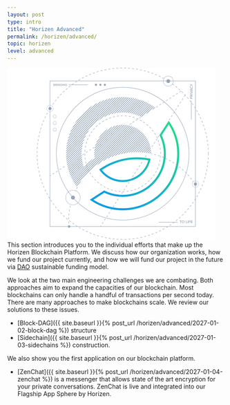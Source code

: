 ```yaml
---
layout: post
type: intro
title: "Horizen Advanced"
permalink: /horizen/advanced/
topic: horizen
level: advanced
---
```


<div class="row mb-3">
    <div class="col-md-3">
        <img src="/assets/img/icons/topics/horizen-blueprint.svg" alt="Horizen blueprint"/>
    </div>
    <div class="col-md-9 lead">
        This section introduces you to the individual efforts that make up the Horizen Blockchain Platform. We discuss how our organization works, how we fund our project currently, and how we will fund our project in the future via <a href="{{ site.baseurl }}{% post_url /horizen/advanced/2027-01-01-dao-decentralized-autonomous-organization %}">DAO</a> sustainable funding model.
    </div>
</div>

We look at the two main engineering challenges we are combating. Both approaches aim to expand the capacities of our blockchain. Most blockchains can only handle a handful of transactions per second today. There are many approaches to make blockchains scale. We review our solutions to these issues.

 - [Block-DAG]({{ site.baseurl }}{% post_url /horizen/advanced/2027-01-02-block-dag %}) structure
 - [Sidechain]({{ site.baseurl }}{% post_url /horizen/advanced/2027-01-03-sidechains %}) construction.

We also show you the first application on our blockchain platform. 

 - [ZenChat]({{ site.baseurl }}{% post_url /horizen/advanced/2027-01-04-zenchat %}) is a messenger that allows state of the art encryption for your private conversations. ZenChat is live and integrated into our Flagship App Sphere by Horizen.
